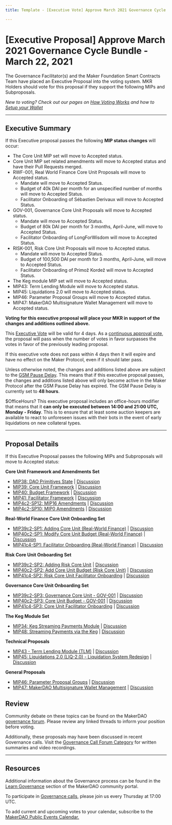 ```yaml
---
title: Template - [Executive Vote] Approve March 2021 Governance Cycle Bundle - March 22, 2021

---
```

# [Executive Proposal] Approve March 2021 Governance Cycle Bundle - March 22, 2021

The Governance Facilitator(s) and the Maker Foundation Smart Contracts Team have placed an Executive Proposal into the voting system. MKR Holders should vote for this proposal if they support the following MIPs and Subproposals.

_New to voting? Check out our pages on [How Voting Works](https://community-development.makerdao.com/en/learn/governance/how-voting-works/) and how to [Setup your Wallet](https://community-development.makerdao.com/en/learn/governance/voting-setup)_

---

## Executive Summary

If this Executive proposal passes the following **MIP status changes** will occur:

* The Core Unit MIP set will move to Accepted status.
* Core Unit MIP set related amendments will move to Accepted status and have their Pull Requests merged.
* RWF-001, Real World Finance Core Unit Proposals will move to Accepted status.
    * Mandate will move to Accepted Status.
    * Budget of 40k DAI per month for an unspecified number of months will move to Accepted Status.
    * Facilitator Onboarding of Sébastien Derivaux will move to Accepted Status.
* GOV-001, Governance Core Unit Proposals will move to Accepted status.
    * Mandate will move to Accepted Status.
    * Budget of 80k DAI per month for 3 months, April-June, will move to Accepted Status.
    * Facilitator Onboarding of LongForWisdom will move to Accepted Status.
* RISK-001, Risk Core Unit Proposals will move to Accepted status.
    * Mandate will move to Accepted Status.
    * Budget of 100,500 DAI per month for 3 months, April-June, will move to Accepted Status.
    * Facilitator Onboarding of Primož Kordež will move to Accepted Status.
* The Keg module MIP set will move to Accepted status.
* MIP43: Term Lending Module will move to Accepted status.
* MIP45: Liquidations 2.0 will move to Accepted status.
* MIP46: Parameter Proposal Groups will move to Accepted status.
* MIP47: MakerDAO Multisignature Wallet Management will move to Accepted status.

**Voting for this executive proposal will place your MKR in support of the changes and additions outlined above.**

This [Executive Vote](https://community-development.makerdao.com/en/learn/governance/on-chain-gov) will be valid for 4 days.
As a [continuous approval vote](https://community-development.makerdao.com/en/learn/governance/how-voting-works), the proposal will pass when the number of votes in favor surpasses the votes in favor of the previously leading proposal.

If this executive vote does not pass within 4 days then it will expire and have no effect on the Maker Protocol, even if it should later pass.

Unless otherwise noted, the changes and additions listed above are subject to the [GSM Pause Delay](https://community-development.makerdao.com/en/learn/governance/param-gsm-pause-delay). This means that if this executive proposal passes, the changes and additions listed above will only become active in the Maker Protocol after the GSM Pause Delay has expired. The GSM Pause Delay is currently set to **48 hours**.

$OfficeHours? This executive proposal includes an office-hours modifier that means that it **can only be executed between 14:00 and 21:00 UTC, Monday - Friday**. This is to ensure that at least some auction keepers are available to react to unforeseen issues with their bots in the event of early liquidations on new collateral types.

---

## Proposal Details

If this Executive Proposal passes the following MIPs and Subproposals will move to Accepted status:

**Core Unit Framework and Amendments Set**

- [MIP38: DAO Primitives State](https://github.com/makerdao/mips/blob/master/MIP38/mip38.md) | [Discussion](https://forum.makerdao.com/t/mip38-dao-primitives-state/6095)
- [MIP39: Core Unit Framework](https://github.com/makerdao/mips/blob/master/MIP39/mip39.md) | [Discussion](https://forum.makerdao.com/t/mip39-core-unit-framework/6096)
- [MIP40: Budget Framework](https://github.com/makerdao/mips/blob/master/MIP40/mip40.md) | [Discussion](https://forum.makerdao.com/t/mip40-budget-framework/6097)
- [MIP41: Facilitator Framework](https://github.com/makerdao/mips/blob/master/MIP41/mip41.md) | [Discussion](https://forum.makerdao.com/t/mip41-facilitator-framework/6098)
- [MIP4c2-SP12: MIP16 Amendments](https://github.com/makerdao/mips/blob/master/MIP4/MIP4c2-Subproposals/MIP4c2-SP12.md) | [Discussion](https://forum.makerdao.com/t/mip4c2-sp12-mip16-amendments/6101)
- [MIP4c2-SP10: MIP0 Amendments](https://github.com/makerdao/mips/blob/master/MIP4/MIP4c2-Subproposals/MIP4c2-SP10.md) | [Discussion](https://forum.makerdao.com/t/mip4c2-sp10-mip0-amendments/6099)

**Real-World Finance Core Unit Onboarding Set**

- [MIP39c2-SP1: Adding Core Unit (Real-World Finance)](https://github.com/makerdao/mips/blob/master/MIP39/MIP39c2-Subproposals/MIP39c2-SP1.md) | [Discussion](https://forum.makerdao.com/t/mip39c2-sp1-adding-core-unit-real-world-finance/6224)
- [MIP40c2-SP1: Modify Core Unit Budget (Real-World Finance)](https://github.com/makerdao/mips/blob/master/MIP40/MIP40c2-Subproposals/MIP40c2-SP1.md) | [Discussion](https://forum.makerdao.com/t/mip40c2-sp1-modify-core-unit-budget-real-world-finance/6225)
- [MIP41c4-SP1: Facilitator Onboarding (Real-World Finance)](https://github.com/makerdao/mips/blob/master/MIP41/MIP41c4-Subproposals/MIP41c4-SP1.md) | [Discussion](https://forum.makerdao.com/t/mip41c4-sp1-facilitator-onboarding-real-world-finance/6226)

**Risk Core Unit Onboarding Set**

- [MIP39c2-SP2: Adding Risk Core Unit](https://github.com/makerdao/mips/blob/master/MIP39/MIP39c2-Subproposals/MIP39c2-SP2.md) | [Discussion](https://forum.makerdao.com/t/mip39c2-sp2-adding-risk-core-unit/6342)
- [MIP40c2-SP2: Add Core Unit Budget (Risk Core Unit)](https://github.com/makerdao/mips/blob/master/MIP40/MIP40c2-Subproposals/MIP40c2-SP2.md) | [Discussion](https://forum.makerdao.com/t/mip40c2-sp2-add-core-unit-budget-risk-core-unit/6343)
- [MIP41c4-SP2: Risk Core Unit Facilitator Onboarding](https://github.com/makerdao/mips/blob/master/MIP41/MIP41c4-Subproposals/MIP41c4-SP2.md) | [Discussion](https://forum.makerdao.com/t/mip41c4-sp2-risk-core-unit-facilitator-onboarding/6344)

**Governance Core Unit Onboarding Set**

- [MIP39c2-SP3: Governance Core Unit - GOV-001](https://github.com/makerdao/mips/blob/master/MIP39/MIP39c2-Subproposals/MIP39c2-SP3.md) | [Discussion](https://forum.makerdao.com/t/mip39c2-sp3-governance-core-unit-gov-001/6348)
- [MIP40c2-SP3: Core Unit Budget - GOV-001](https://github.com/makerdao/mips/blob/master/MIP40/MIP40c2-Subproposals/MIP40c2-SP3.md) | [Discussion](https://forum.makerdao.com/t/mip40c2-sp3-core-unit-budget-gov-001/6349)
- [MIP41c4-SP3: Core Unit Facilitator Onboarding](https://github.com/makerdao/mips/blob/master/MIP41/MIP41c4-Subproposals/MIP41c4-SP3.md) | [Discussion](https://forum.makerdao.com/t/mip41c4-sp3-core-unit-facilitator-onboarding/6350)

**The Keg Module Set**

- [MIP34: Keg Streaming Payments Module](https://github.com/makerdao/mips/blob/master/MIP34/mip34.md) | [Discussion](https://forum.makerdao.com/t/mip34-keg-streaming-payments-module/6013)
- [MIP48: Streaming Payments via the Keg](https://github.com/makerdao/mips/blob/master/MIP48/MIP48.md) | [Discussion](https://forum.makerdao.com/t/mip48-streaming-payments-via-the-keg/6340)

**Technical Proposals**

- [MIP43 - Term Lending Module (TLM)](https://github.com/makerdao/mips/blob/master/MIP43/mip43.md) | [Discussion](https://forum.makerdao.com/t/mip43-term-lending-module-tlm/6153)
- [MIP45: Liquidations 2.0 (LIQ-2.0) - Liquidation System Redesign](https://github.com/makerdao/mips/blob/master/MIP45/mip45.md) | [Discussion](https://forum.makerdao.com/t/mip45-liquidations-2-0-liq-2-0-liquidation-system-redesign/6352)

**General Proposals**

- [MIP46: Parameter Proposal Groups](https://github.com/makerdao/mips/blob/master/MIP46/MIP46.md) | [Discussion](https://forum.makerdao.com/t/mip46-parameter-proposal-groups/6341)
- [MIP47: MakerDAO Multisignature Wallet Management](https://github.com/makerdao/mips/blob/master/MIP47/MIP47.md) | [Discussion](https://forum.makerdao.com/t/mip47-makerdao-multisignature-wallet-management/6338)

## Review

Community debate on these topics can be found on the MakerDAO [governance forum](https://forum.makerdao.com/). Please review any linked threads to inform your position before voting.

Additionally, these proposals may have been discussed in recent Governance calls. Visit the [Governance Call Forum Category](https://forum.makerdao.com/c/governance/gnr/8) for written summaries and video recordings.

---

## Resources

Additional information about the Governance process can be found in the [Learn Governance](https://community-development.makerdao.com/en/learn/governance) section of the MakerDAO community portal.

To participate in [Governance calls](https://forum.makerdao.com/c/governance/gnr/8), please join us every Thursday at 17:00 UTC.

To add current and upcoming votes to your calendar, subscribe to the [MakerDAO Public Events Calendar.](https://calendar.google.com/calendar/embed?src=makerdao.com_3efhm2ghipksegl009ktniomdk%40group.calendar.google.com&ctz=UTC&mode=week&showCalendars=0&showPrint=0)
